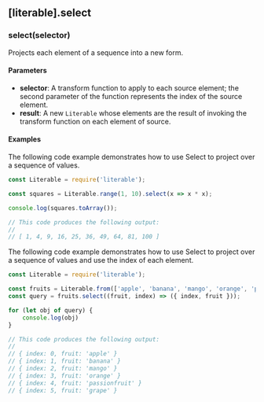 ## [literable].select

### select(selector)
Projects each element of a sequence into a new form.

#### Parameters
* **selector**: A transform function to apply to each source element; the second parameter of the function represents the index of the source element.
* **result**: A new `Literable` whose elements are the result of invoking the transform function on each element of source.

#### Examples
The following code example demonstrates how to use Select to project over a sequence of values.

```javascript
const Literable = require('literable');

const squares = Literable.range(1, 10).select(x => x * x);

console.log(squares.toArray());

// This code produces the following output:
//
// [ 1, 4, 9, 16, 25, 36, 49, 64, 81, 100 ]
```

The following code example demonstrates how to use Select to project over a sequence of values and use the index of each element.

```javascript
const Literable = require('literable');

const fruits = Literable.from(['apple', 'banana', 'mango', 'orange', 'passionfruit', 'grape']);
const query = fruits.select((fruit, index) => ({ index, fruit }));

for (let obj of query) {
    console.log(obj)
}

// This code produces the following output:
//
// { index: 0, fruit: 'apple' }
// { index: 1, fruit: 'banana' }
// { index: 2, fruit: 'mango' }
// { index: 3, fruit: 'orange' }
// { index: 4, fruit: 'passionfruit' }
// { index: 5, fruit: 'grape' }
```
